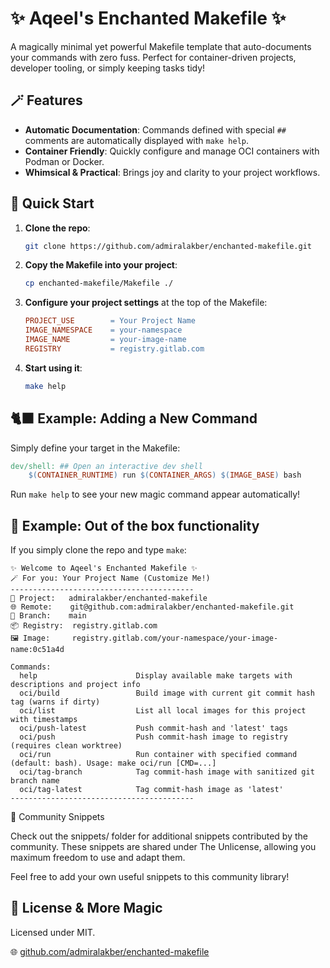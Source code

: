 # ✨ Aqeel's Enchanted Makefile ✨

A magically minimal yet powerful Makefile template that auto-documents your commands with zero fuss. Perfect for container-driven projects, developer tooling, or simply keeping tasks tidy!

## 🪄 Features

- **Automatic Documentation**: Commands defined with special `##` comments are automatically displayed with `make help`.
- **Container Friendly**: Quickly configure and manage OCI containers with Podman or Docker.
- **Whimsical & Practical**: Brings joy and clarity to your project workflows.

## 🚀 Quick Start

1. **Clone the repo**:
   ```bash
   git clone https://github.com/admiralakber/enchanted-makefile.git
   ```

2. **Copy the Makefile into your project**:
   ```bash
   cp enchanted-makefile/Makefile ./
   ```

3. **Configure your project settings** at the top of the Makefile:

   ```makefile
   PROJECT_USE        = Your Project Name
   IMAGE_NAMESPACE    = your-namespace
   IMAGE_NAME         = your-image-name
   REGISTRY           = registry.gitlab.com
   ```

4. **Start using it**:
   ```bash
   make help
   ```

## 🐈‍⬛ Example: Adding a New Command

Simply define your target in the Makefile:

```makefile
dev/shell: ## Open an interactive dev shell
	$(CONTAINER_RUNTIME) run $(CONTAINER_ARGS) $(IMAGE_BASE) bash
```

Run `make help` to see your new magic command appear automatically!

## 🚀 Example: Out of the box functionality

If you simply clone the repo and type `make`:

```
✨ Welcome to Aqeel's Enchanted Makefile ✨
🪄 For you: Your Project Name (Customize Me!)
-----------------------------------------
📂 Project:   admiralakber/enchanted-makefile
🌐 Remote:    git@github.com:admiralakber/enchanted-makefile.git
🌿 Branch:    main
📦 Registry:  registry.gitlab.com
🖼 Image:     registry.gitlab.com/your-namespace/your-image-name:0c51a4d

Commands:
  help                      Display available make targets with descriptions and project info
  oci/build                 Build image with current git commit hash tag (warns if dirty)
  oci/list                  List all local images for this project with timestamps
  oci/push-latest           Push commit-hash and 'latest' tags
  oci/push                  Push commit-hash image to registry (requires clean worktree)
  oci/run                   Run container with specified command (default: bash). Usage: make oci/run [CMD=...]
  oci/tag-branch            Tag commit-hash image with sanitized git branch name
  oci/tag-latest            Tag commit-hash image as 'latest'
-----------------------------------------
```

🌟 Community Snippets

Check out the snippets/ folder for additional snippets contributed by the community. These snippets are shared under The Unlicense, allowing you maximum freedom to use and adapt them.

Feel free to add your own useful snippets to this community library!


## 📖 License & More Magic

Licensed under MIT.

🌐 [github.com/admiralakber/enchanted-makefile](https://github.com/admiralakber/enchanted-makefile)

